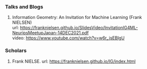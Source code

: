 ### Talks and Blogs

1. Information Geometry: An Invitation for Machine Learning (Frank NIELSEN) <br> 
   url: https://franknielsen.github.io/SlidesVideo/InvitationIG4ML-NeuripsMeetupJapan-14DEC2021.pdf <br>
   video: https://www.youtube.com/watch?v=w6r_jsEBlgU

### Scholars
1. Frank NIELSE. url: https://franknielsen.github.io/IG/index.html
